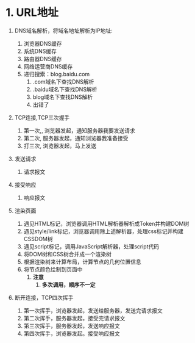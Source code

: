 # 1. URL地址

1. DNS域名解析，将域名地址解析为IP地址:
   1. 浏览器DNS缓存
   2. 系统DNS缓存
   3. 路由器DNS缓存
   4. 网络运营商DNS缓存
   5. 递归搜索：blog.baidu.com
      1.  .com域名下查找DNS解析
      2. .baidu域名下查找DNS解析
      3. blog域名下查找DNS解析
      4. 出错了

2. TCP连接,TCP三次握手
   1. 第一次,, 浏览器发起，通知服务器我要发送请求
   2. 第二次, 服务器发起，通知浏览器我准备接受
   3. 打三次, 浏览器发起，马上发送

3. 发送请求
   1. 请求报文

4. 接受响应
   1. 响应报文

5. 渲染页面
   1. 遇见HTML标记，浏览器调用HTML解析器解析成Token并构建DOM树
   2. 遇见style/link标记，浏览器调用除上述解析器，处理css标记并构建CSSDOM树
   3. 遇见script标记，调用JavaScript解析器，处理script代码
   4. 将DOM树和CSS树合并成一个渲染树
   5. 根据渲染树来计算布局，计算节点的几何位置信息
   6. 将节点颜色绘制到页面中
      1. **注意**
         1. **多次调用，顺序不一定**

6. 断开连接，TCP四次挥手
   1. 第一次挥手，浏览器发起，发送给服务器，发送完请求报文
   2. 第二次挥手，服务器发起，接受完请求报文
   3. 第三次挥手，服务器发起，发送响应报文
   4. 第四次挥手，浏览器发起。接受响应报文